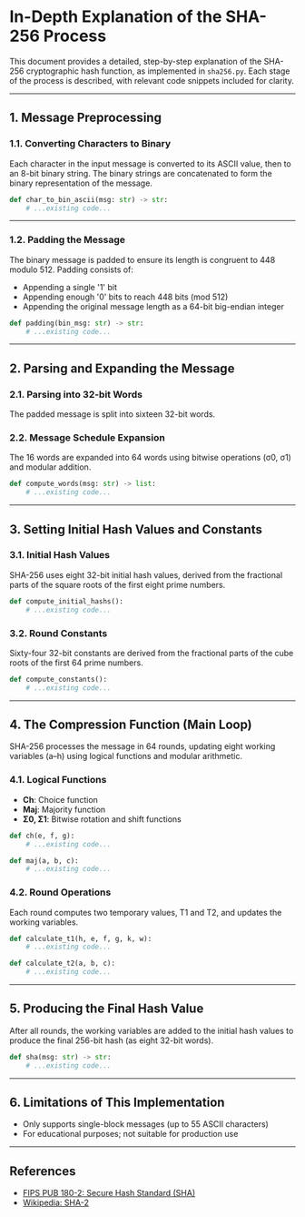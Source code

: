 # In-Depth Explanation of the SHA-256 Process

This document provides a detailed, step-by-step explanation of the SHA-256 cryptographic hash function, as implemented in `sha256.py`. Each stage of the process is described, with relevant code snippets included for clarity.

---

## 1. Message Preprocessing

### 1.1. Converting Characters to Binary
Each character in the input message is converted to its ASCII value, then to an 8-bit binary string. The binary strings are concatenated to form the binary representation of the message.

```python
def char_to_bin_ascii(msg: str) -> str:
    # ...existing code...
```

---

### 1.2. Padding the Message
The binary message is padded to ensure its length is congruent to 448 modulo 512. Padding consists of:
- Appending a single '1' bit
- Appending enough '0' bits to reach 448 bits (mod 512)
- Appending the original message length as a 64-bit big-endian integer

```python
def padding(bin_msg: str) -> str:
    # ...existing code...
```

---

## 2. Parsing and Expanding the Message

### 2.1. Parsing into 32-bit Words
The padded message is split into sixteen 32-bit words.

### 2.2. Message Schedule Expansion
The 16 words are expanded into 64 words using bitwise operations (σ0, σ1) and modular addition.

```python
def compute_words(msg: str) -> list:
    # ...existing code...
```

---

## 3. Setting Initial Hash Values and Constants

### 3.1. Initial Hash Values
SHA-256 uses eight 32-bit initial hash values, derived from the fractional parts of the square roots of the first eight prime numbers.

```python
def compute_initial_hashs():
    # ...existing code...
```

### 3.2. Round Constants
Sixty-four 32-bit constants are derived from the fractional parts of the cube roots of the first 64 prime numbers.

```python
def compute_constants():
    # ...existing code...
```

---

## 4. The Compression Function (Main Loop)

SHA-256 processes the message in 64 rounds, updating eight working variables (a–h) using logical functions and modular arithmetic.

### 4.1. Logical Functions
- **Ch**: Choice function
- **Maj**: Majority function
- **Σ0, Σ1**: Bitwise rotation and shift functions

```python
def ch(e, f, g):
    # ...existing code...

def maj(a, b, c):
    # ...existing code...
```

### 4.2. Round Operations
Each round computes two temporary values, T1 and T2, and updates the working variables.

```python
def calculate_t1(h, e, f, g, k, w):
    # ...existing code...

def calculate_t2(a, b, c):
    # ...existing code...
```

---

## 5. Producing the Final Hash Value

After all rounds, the working variables are added to the initial hash values to produce the final 256-bit hash (as eight 32-bit words).

```python
def sha(msg: str) -> str:
    # ...existing code...
```

---

## 6. Limitations of This Implementation

- Only supports single-block messages (up to 55 ASCII characters)
- For educational purposes; not suitable for production use

---

## References
- [FIPS PUB 180-2: Secure Hash Standard (SHA)](https://csrc.nist.gov/publications/detail/fips/180/2/final)
- [Wikipedia: SHA-2](https://en.wikipedia.org/wiki/SHA-2)
